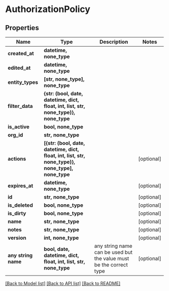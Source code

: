 # AuthorizationPolicy


## Properties
Name | Type | Description | Notes
------------ | ------------- | ------------- | -------------
**created_at** | **datetime, none_type** |  | 
**edited_at** | **datetime, none_type** |  | 
**entity_types** | **[str, none_type], none_type** |  | 
**filter_data** | **{str: (bool, date, datetime, dict, float, int, list, str, none_type)}, none_type** |  | 
**is_active** | **bool, none_type** |  | 
**org_id** | **str, none_type** |  | 
**actions** | **[{str: (bool, date, datetime, dict, float, int, list, str, none_type)}, none_type], none_type** |  | [optional] 
**expires_at** | **datetime, none_type** |  | [optional] 
**id** | **str, none_type** |  | [optional] 
**is_deleted** | **bool, none_type** |  | [optional] 
**is_dirty** | **bool, none_type** |  | [optional] 
**name** | **str, none_type** |  | [optional] 
**notes** | **str, none_type** |  | [optional] 
**version** | **int, none_type** |  | [optional] 
**any string name** | **bool, date, datetime, dict, float, int, list, str, none_type** | any string name can be used but the value must be the correct type | [optional]

[[Back to Model list]](../README.md#documentation-for-models) [[Back to API list]](../README.md#documentation-for-api-endpoints) [[Back to README]](../README.md)


